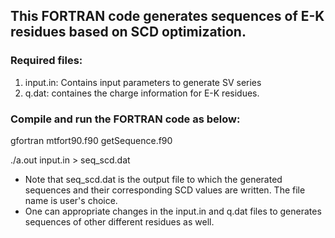 ## This FORTRAN code generates sequences of E-K residues based on SCD optimization. 

### Required files:

1) input.in: Contains input parameters to generate SV series
2) q.dat: containes the charge information for E-K residues.

### Compile and run the FORTRAN code as below:

gfortran mtfort90.f90 getSequence.f90 

./a.out input.in > seq_scd.dat

* Note that seq_scd.dat is the output file to which the generated sequences and their corresponding SCD values are written. The file name is user's choice.
* One can appropriate changes in the input.in and q.dat files to generates sequences of other different residues as well.
